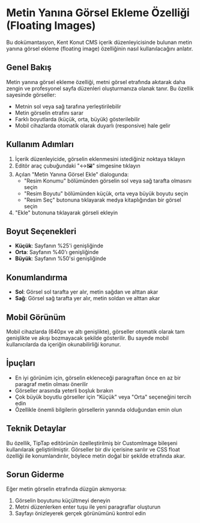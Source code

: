 # Metin Yanına Görsel Ekleme Özelliği (Floating Images)

Bu dokümantasyon, Kent Konut CMS içerik düzenleyicisinde bulunan metin yanına görsel ekleme (floating image) özelliğinin nasıl kullanılacağını anlatır.

## Genel Bakış

Metin yanına görsel ekleme özelliği, metni görsel etrafında akıtarak daha zengin ve profesyonel sayfa düzenleri oluşturmanıza olanak tanır. Bu özellik sayesinde görseller:

- Metnin sol veya sağ tarafına yerleştirilebilir
- Metin görselin etrafını sarar
- Farklı boyutlarda (küçük, orta, büyük) gösterilebilir
- Mobil cihazlarda otomatik olarak duyarlı (responsive) hale gelir

## Kullanım Adımları

1. İçerik düzenleyicide, görselin eklenmesini istediğiniz noktaya tıklayın
2. Editör araç çubuğundaki "↔️🖼️" simgesine tıklayın
3. Açılan "Metin Yanına Görsel Ekle" dialogunda:
   - "Resim Konumu" bölümünden görselin sol veya sağ tarafta olmasını seçin
   - "Resim Boyutu" bölümünden küçük, orta veya büyük boyutu seçin
   - "Resim Seç" butonuna tıklayarak medya kitaplığından bir görsel seçin
4. "Ekle" butonuna tıklayarak görseli ekleyin

## Boyut Seçenekleri

- **Küçük**: Sayfanın %25'i genişliğinde
- **Orta**: Sayfanın %40'ı genişliğinde
- **Büyük**: Sayfanın %50'si genişliğinde

## Konumlandırma

- **Sol**: Görsel sol tarafta yer alır, metin sağdan ve alttan akar
- **Sağ**: Görsel sağ tarafta yer alır, metin soldan ve alttan akar

## Mobil Görünüm

Mobil cihazlarda (640px ve altı genişlikte), görseller otomatik olarak tam genişlikte ve akışı bozmayacak şekilde gösterilir. Bu sayede mobil kullanıcılarda da içeriğin okunabilirliği korunur.

## İpuçları

- En iyi görünüm için, görselin ekleneceği paragraftan önce en az bir paragraf metin olması önerilir
- Görseller arasında yeterli boşluk bırakın
- Çok büyük boyutlu görseller için "Küçük" veya "Orta" seçeneğini tercih edin
- Özellikle önemli bilgilerin görsellerin yanında olduğundan emin olun

## Teknik Detaylar

Bu özellik, TipTap editörünün özelleştirilmiş bir CustomImage bileşeni kullanılarak geliştirilmiştir. Görseller bir div içerisine sarılır ve CSS float özelliği ile konumlandırılır, böylece metin doğal bir şekilde etrafında akar.

## Sorun Giderme

Eğer metin görselin etrafında düzgün akmıyorsa:

1. Görselin boyutunu küçültmeyi deneyin
2. Metni düzenlerken enter tuşu ile yeni paragraflar oluşturun
3. Sayfayı önizleyerek gerçek görünümünü kontrol edin

